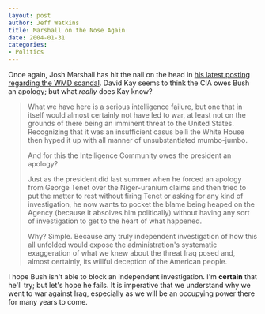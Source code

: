 ```yaml
--- 
layout: post
author: Jeff Watkins
title: Marshall on the Nose Again
date: 2004-01-31
categories: 
- Politics
---
```


Once again, Josh Marshall has hit the nail on the head in <a href="http://www.talkingpointsmemo.com/archives/week_2004_01_25.php#002507">his latest posting regarding the WMD scandal</a>. David Kay seems to think the CIA owes Bush an apology; but what <i>really</i> does Kay know?

> What we have here is a serious intelligence failure, but one that in itself would almost certainly not have led to war, at least not on the grounds of there being an imminent threat to the United States. Recognizing that it was an insufficient casus belli the White House then hyped it up with all manner of unsubstantiated mumbo-jumbo.
> 
> And for this the Intelligence Community owes the president an apology?
> 
> Just as the president did last summer when he forced an apology from George Tenet over the Niger-uranium claims and then tried to put the matter to rest without firing Tenet or asking for any kind of investigation, he now wants to pocket the blame being heaped on the Agency (because it absolves him politically) without having any sort of investigation to get to the heart of what happened.
> 
> Why? Simple. Because any truly independent investigation of how this all unfolded would expose the administration's systematic exaggeration of what we knew about the threat Iraq posed and, almost certainly, its willful deception of the American people.

I hope Bush isn't able to block an independent investigation. I'm <b>certain</b> that he'll try; but let's hope he fails. It is imperative that we understand why we went to war against Iraq, especially as we will be an occupying power there for many years to come.
